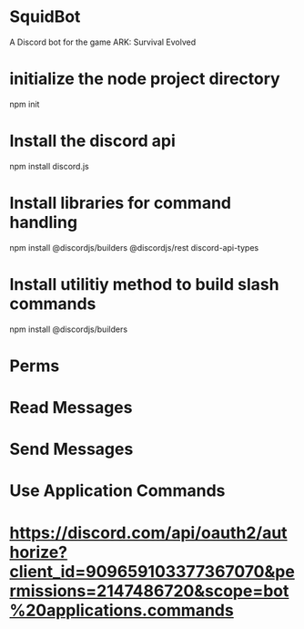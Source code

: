 # SquidBot
A Discord bot for the game ARK: Survival Evolved

# initialize the node project directory
npm init

# Install the discord api
npm install discord.js

# Install libraries for command handling
npm install @discordjs/builders @discordjs/rest discord-api-types

# Install utilitiy method to build slash commands
npm install @discordjs/builders

# Perms
# Read Messages
# Send Messages
# Use Application Commands
# https://discord.com/api/oauth2/authorize?client_id=909659103377367070&permissions=2147486720&scope=bot%20applications.commands